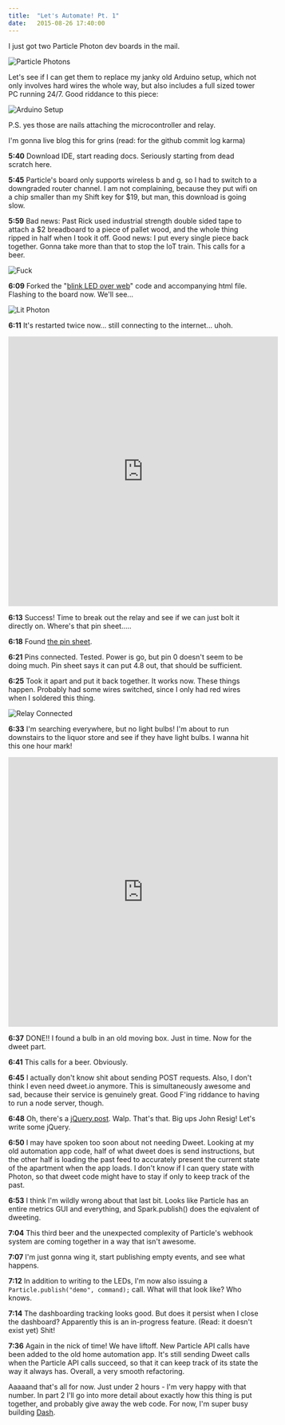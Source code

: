 ```yaml
---
title:  "Let's Automate! Pt. 1"
date:   2015-08-26 17:40:00
---
```


I just got two Particle Photon dev boards in the mail.

![Particle Photons]({{site-url}}/assets/images/automation/photon-unboxing.jpg)

Let's see if I can get them to replace my janky old Arduino setup, which not only involves hard wires the whole way, but also includes a full sized tower PC running 24/7. Good riddance to this piece:

![Arduino Setup]({{site-url}}/assets/images/automation/old-arduino.jpg)

P.S. yes those are nails attaching the microcontroller and relay.

I'm gonna live blog this for grins (read: for the github commit log karma)

__5:40__ Download IDE, start reading docs. Seriously starting from dead scratch here.

__5:45__ Particle's board only supports wireless b and g, so I had to switch to a downgraded router channel. I am not complaining, because they put wifi on a chip smaller than my Shift key for $19, but man, this download is going slow.

__5:59__ Bad news: Past Rick used industrial strength double sided tape to attach a $2 breadboard to a piece of pallet wood, and the whole thing ripped in half when I took it off. Good news: I put every single piece back together. Gonna take more than that to stop the IoT train. This calls for a beer.

![Fuck]({{site-url}}/assets/images/automation/breadboard-broken.jpg)

__6:09__ Forked the "[blink LED over web](https://docs.particle.io/guide/getting-started/examples/photon/#control-leds-over-the-39-net)" code and accompanying html file. Flashing to the board now. We'll see...

![Lit Photon]({{site-url}}/assets/images/automation/photon-lit.jpg)

__6:11__ It's restarted twice now... still connecting to the internet... uhoh.

<!-- ![Success!](https://gfycat.com/DearestOrneryCatbird) -->
<iframe src="http://gfycat.com/ifr/DearestOrneryCatbird" frameborder="0" scrolling="no" width="540" height="540" style="-webkit-backface-visibility: hidden;-webkit-transform: scale(1);" ></iframe>

__6:13__ Success! Time to break out the relay and see if we can just bolt it directly on. Where's that pin sheet.....

__6:18__ Found [the pin sheet](https://docs.particle.io/assets/images/photon-kit-new.jpg). 

__6:21__ Pins connected. Tested. Power is go, but pin 0 doesn't seem to be doing much. Pin sheet says it can put 4.8 out, that should be sufficient.

__6:25__ Took it apart and put it back together. It works now. These things happen. Probably had some wires switched, since I only had red wires when I soldered this thing.

![Relay Connected]({{site-url}}/assets/images/automation/relay-connected.jpg)

__6:33__ I'm searching everywhere, but no light bulbs! I'm about to run downstairs to the liquor store and see if they have light bulbs. I wanna hit this one hour mark!

<iframe src="http://gfycat.com/ifr/ImmaculatePreciousAmericanwigeon" frameborder="0" scrolling="no" width="540" height="540" style="-webkit-backface-visibility: hidden;-webkit-transform: scale(1);" ></iframe>

__6:37__ DONE!! I found a bulb in an old moving box. Just in time. Now for the dweet part.

__6:41__ This calls for a beer. Obviously.

__6:45__ I actually don't know shit about sending POST requests. Also, I don't think I even need dweet.io anymore. This is simultaneously awesome and sad, because their service is genuinely great. Good F'ing riddance to having to run a node server, though.

__6:48__ Oh, there's a [jQuery.post](https://api.jquery.com/jquery.post/). Walp. That's that. Big ups John Resig! Let's write some jQuery.

__6:50__ I may have spoken too soon about not needing Dweet. Looking at my old automation app code, half of what dweet does is send instructions, but the other half is loading the past feed to accurately present the current state of the apartment when the app loads. I don't know if I can query state with Photon, so that dweet code might have to stay if only to keep track of the past.

__6:53__ I think I'm wildly wrong about that last bit. Looks like Particle has an entire metrics GUI and everything, and Spark.publish() does the eqivalent of dweeting.

__7:04__ This third beer and the unexpected complexity of Particle's webhook system are coming together in a way that isn't awesome.

__7:07__ I'm just gonna wing it, start publishing empty events, and see what happens.

__7:12__ In addition to writing to the LEDs, I'm now also issuing a `Particle.publish("demo", command);` call. What will that look like? Who knows.

__7:14__ The dashboarding tracking looks good. But does it persist when I close the dashboard? Apparently this is an in-progress feature. (Read: it doesn't exist yet) Shit!

__7:36__ Again in the nick of time! We have liftoff. New Particle API calls have been added to the old home automation app. It's still sending Dweet calls when the Particle API calls succeed, so that it can keep track of its state the way it always has. Overall, a very smooth refactoring.

Aaaaand that's all for now. Just under 2 hours - I'm very happy with that number. In part 2 I'll go into more detail about exactly how this thing is put together, and probably give away the web code. For now, I'm super busy building [Dash](https://getdash.io/).